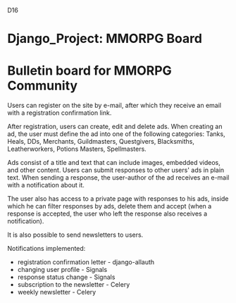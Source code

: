 D16

# Django_Project: MMORPG Board

# Bulletin board for MMORPG Community


Users can register on the site by e-mail, after which they receive an email with a registration confirmation link.

After registration, users can create, edit and delete ads. When creating an ad, the user must define the ad into one of the following categories: Tanks, Heals, DDs, Merchants, Guildmasters, Questgivers, Blacksmiths, Leatherworkers, Potions Masters, Spellmasters.

Ads consist of a title and text that can include images, embedded videos, and other content.
Users can submit responses to other users' ads in plain text.
When sending a response, the user-author of the ad receives an e-mail with a notification about it.

The user also has access to a private page with responses to his ads, inside which he can filter responses by ads, delete them and accept (when a response is accepted, the user who left the response also receives a notification).

It is also possible to send newsletters to users.


Notifications implemented:
- registration confirmation letter - django-allauth
- changing user profile - Signals
- response status change - Signals
- subscription to the newsletter - Celery
- weekly newsletter - Celery
